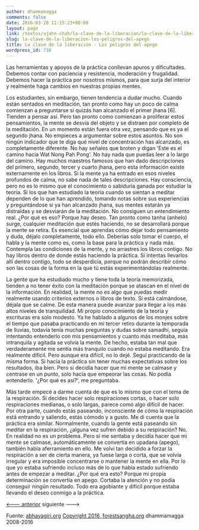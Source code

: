 ```yaml
---
author: dhammamagga
comments: false
date: 2016-03-28 11:15:23+00:00
layout: page
link: /textos/ajahn-chah/la-clave-de-la-liberacion/la-clave-de-la-liberacion-los-peligros-del-apego/
slug: la-clave-de-la-liberacion-los-peligros-del-apego
title: La clave de la liberación - Los peligros del apego
wordpress_id: 718
---
```


Las herramientas y apoyos de la práctica conllevan apuros y dificultades. Debemos contar con paciencia y resistencia, moderación y frugalidad. Debemos hacer la práctica por nosotros mismos, para que surja del interior y realmente haga cambios en nuestras propias mentes.




Los estudiantes, sin embargo, tienen tendencia a dudar mucho. Cuando están sentados en meditación, tan pronto como hay un poco de calma comienzan a preguntarse si quizás han alcanzado el primer jhana [6]. Tienden a pensar así. Pero tan pronto como comienzan a proliferar estos pensamientos, la mente se desvía del objeto y se distraen por completo de la meditación. En un momento están fuera otra vez, pensando que es ya el segundo jhana. No empieces a argumentar sobre estos asuntos. No son ningún indicador que te diga qué nivel de concentración has alcanzado, es completamente diferente. No hay señales que broten y digan 'Este es el camino hacia Wat Nong Pah Pong'. No hay nada que puedas leer a lo largo del camino. Hay muchos maestros famosos que han dado descripciones del primero, segundo, tercer y cuarto jhana, pero esta información existe externamente en los libros. Si la mente ya ha entrado en esos niveles profundos de calma, no sabe nada de tales descripciones. Hay consciencia, pero no es lo mismo que el conocimiento o sabiduría ganada por estudiar la teoría. Si los que han estudiado la teoría cuando se sientan a meditar dependen de lo que han aprendido, tomando notas sobre sus experiencias y preguntándose si ya han alcanzado jhana, sus mentes estarán ya distraídas y se desviarán de la meditación. No consiguen un entendimiento real. ¿Por qué es eso? Porque hay deseo. Tan pronto como tanha (anhelo) surge, cualquier meditación que estés haciendo, no se desarrollará porque la mente se retira. Es esencial que aprendas cómo dejar todo pensamiento y duda, déjalo completamente, todo ello. Deberías solo tomar el cuerpo, el habla y la mente como es, como la base para la práctica y nada más. Contempla las condiciones de la mente, y no arrastres los libros contigo. No hay libros dentro de donde estás haciendo la práctica. Si intentas llevarlos allí dentro contigo, todo se desperdicia, porque no podrán describir cómo son las cosas de la forma en la que tú estás experimentándolas realmente.




La gente que ha estudiado mucho y tiene toda la teoría memorizada, tienden a no tener éxito con la meditación porque se atascan en el nivel de la información. En realidad, la mente no es algo que puedas medir realmente usando criterios externos o libros de texto. Si está calmándose, déjala que se calme. De esta manera puede avanzar para llegar a los más altos niveles de tranquilidad. Mi propio conocimiento de la teoría y escrituras era solo modesto. Ya he hablado a algunos de los monjes sobre el tiempo que pasaba practicando en mi tercer retiro durante la temporada de lluvias, todavía tenía muchas preguntas y dudas sobre samadhi, seguía intentando entenderlo con mis pensamientos y cuanto más meditaba, más intranquila y agitada se volvía la mente. De hecho, estaba tan mal que verdaderamente me sentía más tranquilo cuando no estaba meditando. Era realmente difícil. Pero aunque era difícil, no lo dejé. Seguí practicando de la misma forma. Si hacía la práctica sin tener muchas expectativas sobre los resultados, iba bien. Pero si decidía hacer que mi mente se calmase y centrase en un punto, solo hacia que empeorar las cosas. No podía entenderlo. '¿Por qué es así?', me preguntaba.




Más tarde empecé a darme cuenta de que es lo mismo que con el tema de la respiración. Si decides hacer solo respiraciones cortas, o hacer solo respiraciones medianas, o solo largas, parece como algo difícil de hacer. Por otra parte, cuando estás paseando, inconsciente de cómo la respiración está entrando y saliendo, estás cómodo y a gusto. Me di cuenta que la práctica era similar. Normalmente, cuando la gente está paseando sin meditar en la respiración, ¿alguna vez sufren debido a su respiración? No. En realidad no es un problema. Pero si me sentaba y decidía hacer que mi mente se calmase, automáticamente se convertía en upadana (apego), también había aferramiento en ello. Me volví tan decidido a forzar la respiración a ser de cierta manera, ya fuese larga o corta, que se volvía irregular y era imposible concentrarse o mantener la mente en ella. Por lo que yo estaba sufriendo incluso más de lo que había estado sufriendo antes de empezar a meditar. ¿Por qué era esto? Porque mi propia determinación se convertía en apego. Cortaba la atención y no podía conseguir ningún resultado. Todo era agobiante y difícil porque estaba llevando el deseo conmigo a la práctica.




[<--- anterior](/textos/ajahn-chah/la-clave-de-la-liberacion/la-clave-de-la-liberacion-sila-samadhi-y-panna/) siguiente --->




Fuente: [abhayagiri.org](http://www.abhayagiri.org/)
[Copyright 2016, forestsangha.org](http://www.forestsangha.org)
dhammamagga 2008-2016
